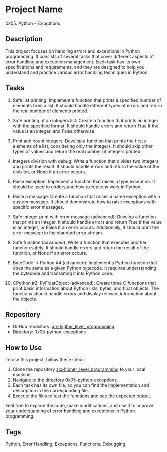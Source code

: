 # Project Name
0x05. Python - Exceptions

## Description
This project focuses on handling errors and exceptions in Python programming. It consists of several tasks that cover different aspects of error handling and exception management. Each task has its own specifications and requirements, and they are designed to help you understand and practice various error handling techniques in Python.

## Tasks
1. Safe list printing: Implement a function that prints a specified number of elements from a list. It should handle different types of errors and return the real number of elements printed.

2. Safe printing of an integers list: Create a function that prints an integer with the specified format. It should handle errors and return True if the value is an integer, and False otherwise.

3. Print and count integers: Develop a function that prints the first x elements of a list, considering only the integers. It should skip other types of values and return the real number of integers printed.

4. Integers division with debug: Write a function that divides two integers and prints the result. It should handle errors and return the value of the division, or None if an error occurs.

5. Raise exception: Implement a function that raises a type exception. It should be used to understand how exceptions work in Python.

6. Raise a message: Create a function that raises a name exception with a custom message. It should demonstrate how to raise exceptions with specific error messages.

7. Safe integer print with error message (advanced): Develop a function that prints an integer. It should handle errors and return True if the value is an integer, or False if an error occurs. Additionally, it should print the error message in the standard error stream.

8. Safe function (advanced): Write a function that executes another function safely. It should handle errors and return the result of the function, or None if an error occurs.

9. ByteCode -> Python #4 (advanced): Implement a Python function that does the same as a given Python bytecode. It requires understanding the bytecode and translating it into Python code.

10. CPython #2: PyFloatObject (advanced): Create three C functions that print basic information about Python lists, bytes, and float objects. The functions should handle errors and display relevant information about the objects.

## Repository
- GitHub repository: [alx-higher_level_programming](https://github.com/paschalugwu/alx-higher_level_programming)
- Directory: 0x05-python-exceptions

## How to Use
To use this project, follow these steps:
1. Clone the repository [alx-higher_level_programming](https://github.com/paschalugwu/alx-higher_level_programming) to your local machine.
2. Navigate to the directory 0x05-python-exceptions.
3. Each task has its own file, so you can find the implementation and description in the corresponding file.
4. Execute the files to test the functions and see the expected output.

Feel free to explore the code, make modifications, and use it to improve your understanding of error handling and exceptions in Python programming.

## Tags
Python, Error Handling, Exceptions, Functions, Debugging
